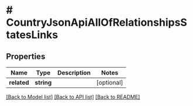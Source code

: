 # # CountryJsonApiAllOfRelationshipsStatesLinks

## Properties

Name | Type | Description | Notes
------------ | ------------- | ------------- | -------------
**related** | **string** |  | [optional]

[[Back to Model list]](../../README.md#models) [[Back to API list]](../../README.md#endpoints) [[Back to README]](../../README.md)
